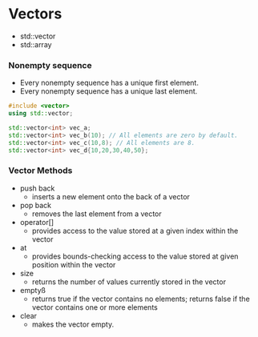 # Vectors
- std::vector
- std::array
### Nonempty sequence
- Every nonempty sequence has a unique first element.
- Every nonempty sequence has a unique last element.

```C++
#include <vector>
using std::vector;

std::vector<int> vec_a;
std::vector<int> vec_b(10); // All elements are zero by default.
std::vector<int> vec_c(10,8); // All elements are 8.
std::vector<int> vec_d{10,20,30,40,50};
```

### Vector Methods
- push back
    - inserts a new element onto the back of a vector
- pop back
    - removes the last element from a vector
- operator[]
    - provides access to the value stored at a given index within the vector
- at
    - provides bounds-checking access to the value stored at given position within the vector
- size
    - returns the number of values currently stored in the vector
- emptyß
    - returns true if the vector contains no elements; returns false if the vector contains one or more elements
- clear
    - makes the vector empty.

```C++
```